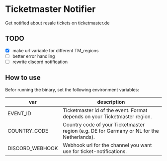 # Ticketmaster Notifier
Get notified about resale tickets on ticketmaster.de

## TODO
- [X] make url variable for different TM_regions
- [ ] better error handling
- [ ] rewrite discord notification

## How to use
Befor running the binary, set the following environment variables:

| var             | description                                                                               |
|-----------------|-------------------------------------------------------------------------------------------|
| EVENT_ID        | Ticketmaster id of the event. Format depends on your Ticketmaster region.                 |
| COUNTRY_CODE    | Country code of your Ticketmaster region (e.g. DE for Germany or NL for the Netherlands). |
| DISCORD_WEBHOOK | Webhook url for the channel you want use for ticket-notifications.                        |
